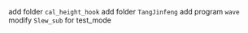 add folder `cal_height_hook`
add folder `TangJinfeng`
add program `wave`
modify `Slew_sub` for test_mode 